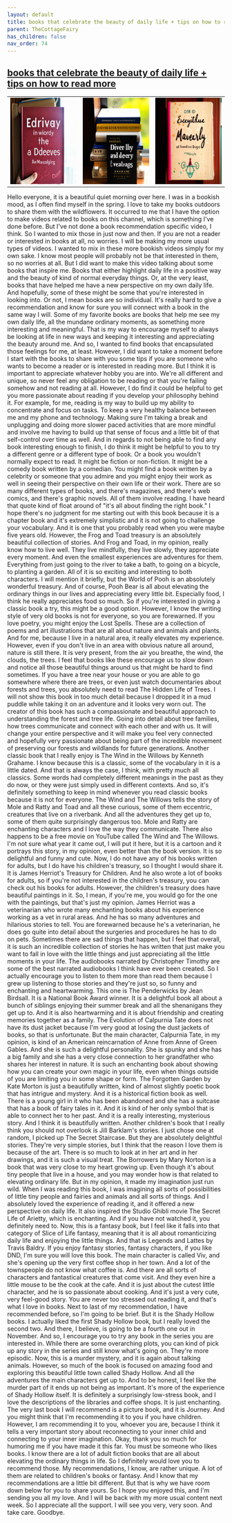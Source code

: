 ```yaml
---
layout: default
title: books that celebrate the beauty of daily life + tips on how to read more
parent: TheCottageFairy
has_children: false
nav_order: 74
---
```


## [books that celebrate the beauty of daily life + tips on how to read more](https://www.youtube.com/watch?v=4OcNQbqkMAs)

<div>
<table align="center">
	<tr>
		<td align="center">
			<img src="../../posters/books_that_celebrate_the_beauty_of_daily_life_+_tips_on_how_to_read_more-[4OcNQbqkMAs]/generated_00.png" height="200" width="200"/>
		</td>
		<td align="center">
			<img src="../../posters/books_that_celebrate_the_beauty_of_daily_life_+_tips_on_how_to_read_more-[4OcNQbqkMAs]/generated_01.png" height="200" width="200"/>
		</td>
		<td align="center">
			<img src="../../posters/books_that_celebrate_the_beauty_of_daily_life_+_tips_on_how_to_read_more-[4OcNQbqkMAs]/generated_02.png" height="200" width="200"/>
		</td>
	</tr>
</table>
</div>

Hello everyone, it is a beautiful quiet morning over here. I was in a bookish mood, as I often find myself in the spring. I love to take my books outdoors to share them with the wildflowers. It occurred to me that I have the option to make videos related to books on this channel, which is something I've done before. But I've not done a book recommendation specific video, I think. So I wanted to mix those in just now and then. If you are not a reader or interested in books at all, no worries. I will be making my more usual types of videos. I wanted to mix in these more bookish videos simply for my own sake. I know most people will probably not be that interested in them, so no worries at all. But I did want to make this video talking about some books that inspire me. Books that either highlight daily life in a positive way and the beauty of kind of normal everyday things. Or, at the very least, books that have helped me have a new perspective on my own daily life. And hopefully, some of these might be some that you're interested in looking into. Or not, I mean books are so individual. It's really hard to give a recommendation and know for sure you will connect with a book in the same way I will. Some of my favorite books are books that help me see my own daily life, all the mundane ordinary moments, as something more interesting and meaningful. That is my way to encourage myself to always be looking at life in new ways and keeping it interesting and appreciating the beauty around me. And so, I wanted to find books that encapsulated those feelings for me, at least. However, I did want to take a moment before I start with the books to share with you some tips if you are someone who wants to become a reader or is interested in reading more. But I think it is important to appreciate whatever hobby you are into. We're all different and unique, so never feel any obligation to be reading or that you're failing somehow and not reading at all. However, I do find it could be helpful to get you more passionate about reading if you develop your philosophy behind it. For example, for me, reading is my way to build up my ability to concentrate and focus on tasks. To keep a very healthy balance between me and my phone and technology. Making sure I'm taking a break and unplugging and doing more slower paced activities that are more mindful and involve me having to build up that sense of focus and a little bit of that self-control over time as well. And in regards to not being able to find any book interesting enough to finish, I do think it might be helpful to you to try a different genre or a different type of book. Or a book you wouldn't normally expect to read. It might be fiction or non-fiction. It might be a comedy book written by a comedian. You might find a book written by a celebrity or someone that you admire and you might enjoy their work as well in seeing their perspective on their own life or their work. There are so many different types of books, and there's magazines, and there's web comics, and there's graphic novels. All of them involve reading. I have heard that quote kind of float around of "it's all about finding the right book." I hope there's no judgment for me starting out with this book because it is a chapter book and it's extremely simplistic and it is not going to challenge your vocabulary. And it is one that you probably read when you were maybe five years old. However, the Frog and Toad treasury is an absolutely beautiful collection of stories. And Frog and Toad, in my opinion, really know how to live well. They live mindfully, they live slowly, they appreciate every moment. And even the smallest experiences are adventures for them. Everything from just going to the river to take a bath, to going on a bicycle, to planting a garden. All of it is so exciting and interesting to both characters. I will mention it briefly, but the World of Pooh is an absolutely wonderful treasury. And of course, Pooh Bear is all about elevating the ordinary things in our lives and appreciating every little bit. Especially food, I think he really appreciates food so much. So if you're interested in giving a classic book a try, this might be a good option. However, I know the writing style of very old books is not for everyone, so you are forewarned. If you love poetry, you might enjoy the Lost Spells. These are a collection of poems and art illustrations that are all about nature and animals and plants. And for me, because I live in a natural area, it really elevates my experience. However, even if you don't live in an area with obvious nature all around, nature is still there. It is very present, from the air you breathe, the wind, the clouds, the trees. I feel that books like these encourage us to slow down and notice all those beautiful things around us that might be hard to find sometimes. If you have a tree near your house or you are able to go somewhere where there are trees, or even just watch documentaries about forests and trees, you absolutely need to read The Hidden Life of Trees. I will not show this book in too much detail because I dropped it in a mud puddle while taking it on an adventure and it looks very worn out. The creator of this book has such a compassionate and beautiful approach to understanding the forest and tree life. Going into detail about tree families, how trees communicate and connect with each other and with us. It will change your entire perspective and it will make you feel very connected and hopefully very passionate about being part of the incredible movement of preserving our forests and wildlands for future generations. Another classic book that I really enjoy is The Wind in the Willows by Kenneth Grahame. I know because this is a classic, some of the vocabulary in it is a little dated. And that is always the case, I think, with pretty much all classics. Some words had completely different meanings in the past as they do now, or they were just simply used in different contexts. And so, it's definitely something to keep in mind whenever you read classic books because it is not for everyone. The Wind and The Willows tells the story of Mole and Ratty and Toad and all these curious, some of them eccentric, creatures that live on a riverbank. And all the adventures they get up to, some of them quite surprisingly dangerous too. Mole and Ratty are enchanting characters and I love the way they communicate. There also happens to be a free movie on YouTube called The Wind and The Willows. I'm not sure what year it came out, I will put it here, but it is a cartoon and it portrays this story, in my opinion, even better than the book version. It is so delightful and funny and cute. Now, I do not have any of his books written for adults, but I do have his children's treasury, so I thought I would share it. It is James Herriot's Treasury for Children. And he also wrote a lot of books for adults, so if you're not interested in the children's treasury, you can check out his books for adults. However, the children's treasury does have beautiful paintings in it. So, I mean, if you're me, you would go for the one with the paintings, but that's just my opinion. James Herriot was a veterinarian who wrote many enchanting books about his experience working as a vet in rural areas. And he has so many adventures and hilarious stories to tell. You are forewarned because he's a veterinarian, he does go quite into detail about the surgeries and procedures he has to do on pets. Sometimes there are sad things that happen, but I feel that overall, it is such an incredible collection of stories he has written that just make you want to fall in love with the little things and just appreciating all the little moments in your life. The audiobooks narrated by Christopher Timothy are some of the best narrated audiobooks I think have ever been created. So I actually encourage you to listen to them more than read them because I grew up listening to those stories and they're just so, so funny and enchanting and heartwarming. This one is The Penderwicks by Jean Birdsall. It is a National Book Award winner. It is a delightful book all about a bunch of siblings enjoying their summer break and all the shenanigans they get up to. And it is also heartwarming and it is about friendship and creating memories together as a family. The Evolution of Calpurnia Tate does not have its dust jacket because I'm very good at losing the dust jackets of books, so that is unfortunate. But the main character, Calpurnia Tate, in my opinion, is kind of an American reincarnation of Anne from Anne of Green Gables. And she is such a delightful personality. She is spunky and she has a big family and she has a very close connection to her grandfather who shares her interest in nature. It is such an enchanting book about showing how you can create your own magic in your life, even when things outside of you are limiting you in some shape or form. The Forgotten Garden by Kate Morton is just a beautifully written, kind of almost slightly poetic book that has intrigue and mystery. And it is a historical fiction book as well. There is a young girl in it who has been abandoned and she has a suitcase that has a book of fairy tales in it. And it is kind of her only symbol that is able to connect her to her past. And it is a really interesting, mysterious story. And I think it is beautifully written. Another children's book that I really think you should not overlook is Jill Barklam's stories. I just chose one at random, I picked up The Secret Staircase. But they are absolutely delightful stories. They're very simple stories, but I think that the reason I love them is because of the art. There is so much to look at in her art and in her drawings, and it is such a visual treat. The Borrowers by Mary Norton is a book that was very close to my heart growing up. Even though it's about tiny people that live in a house, and you may wonder how is that related to elevating ordinary life. But in my opinion, it made my imagination just run wild. When I was reading this book, I was imagining all sorts of possibilities of little tiny people and fairies and animals and all sorts of things. And I absolutely loved the experience of reading it, and it offered a new perspective on daily life. It also inspired the Studio Ghibli movie The Secret Life of Arietty, which is enchanting. And if you have not watched it, you definitely need to. Now, this is a fantasy book, but I feel like it falls into that category of Slice of Life fantasy, meaning that it is all about romanticizing daily life and enjoying the little things. And that is Legends and Lattes by Travis Baldry. If you enjoy fantasy stories, fantasy characters, if you like DND, I'm sure you will love this book. The main character is called Viv, and she's opening up the very first coffee shop in her town. And a lot of the townspeople do not know what coffee is. And there are all sorts of characters and fantastical creatures that come visit. And they even hire a little mouse to be the cook at the cafe. And it is just about the cutest little character, and he is so passionate about cooking. And it's just a very cute, very feel-good story. You are never too stressed out reading it, and that's what I love in books. Next to last of my recommendation, I have recommended before, so I'm going to be brief. But it is the Shady Hollow books. I actually liked the first Shady Hollow book, but I really loved the second two. And there, I believe, is going to be a fourth one out in November. And so, I encourage you to try any book in the series you are interested in. While there are some overarching plots, you can kind of pick up any story in the series and still know what's going on. They're more episodic. Now, this is a murder mystery, and it is again about talking animals. However, so much of the book is focused on amazing food and exploring this beautiful little town called Shady Hollow. And all the adventures the main characters get up to. And to be honest, I feel like the murder part of it ends up not being as important. It's more of the experience of Shady Hollow itself. It is definitely a surprisingly low-stress book, and I love the descriptions of the libraries and coffee shops. It is just enchanting. The very last book I will recommend is a picture book, and it is Journey. And you might think that I'm recommending it to you if you have children. However, I am recommending it to you, whoever you are, because I think it tells a very important story about reconnecting to your inner child and connecting to your inner imagination. Okay, thank you so much for humoring me if you have made it this far. You must be someone who likes books. I know there are a lot of adult fiction books that are all about elevating the ordinary things in life. So I definitely would love you to recommend those. My recommendations, I know, are rather unique. A lot of them are related to children's books or fantasy. And I know that my recommendations are a little bit different. But that is why we have room down below for you to share yours. So I hope you enjoyed this, and I'm sending you all my love. And I will be back with my more usual content next week. So I appreciate all the support. I will see you very, very soon. And take care. Goodbye.